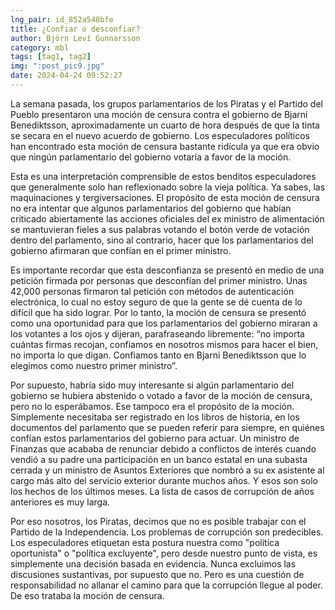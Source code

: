 ```yaml
---
lng_pair: id_852a548bfe
title: ¿Confiar o desconfiar?
author: Björn Leví Gunnarsson
category: mbl
tags: [tag1, tag2]
img: ":post_pic9.jpg"
date: 2024-04-24 09:52:27
---
```


La semana pasada, los grupos parlamentarios de los Piratas y el Partido del Pueblo presentaron una moción de censura contra el gobierno de Bjarni Benediktsson, aproximadamente un cuarto de hora después de que la tinta se secara en el nuevo acuerdo de gobierno. Los especuladores políticos han encontrado esta moción de censura bastante ridícula ya que era obvio que ningún parlamentario del gobierno votaría a favor de la moción.

Esta es una interpretación comprensible de estos benditos especuladores que generalmente solo han reflexionado sobre la vieja política. Ya sabes, las maquinaciones y tergiversaciones. El propósito de esta moción de censura no era intentar que algunos parlamentarios del gobierno que habían criticado abiertamente las acciones oficiales del ex ministro de alimentación se mantuvieran fieles a sus palabras votando el botón verde de votación dentro del parlamento, sino al contrario, hacer que los parlamentarios del gobierno afirmaran que confían en el primer ministro.

Es importante recordar que esta desconfianza se presentó en medio de una petición firmada por personas que desconfían del primer ministro. Unas 42,000 personas firmaron tal petición con métodos de autenticación electrónica, lo cual no estoy seguro de que la gente se dé cuenta de lo difícil que ha sido lograr. Por lo tanto, la moción de censura se presentó como una oportunidad para que los parlamentarios del gobierno miraran a los votantes a los ojos y dijeran, parafraseando libremente: “no importa cuántas firmas recojan, confiamos en nosotros mismos para hacer el bien, no importa lo que digan. Confiamos tanto en Bjarni Benediktsson que lo elegimos como nuestro primer ministro”.

Por supuesto, habría sido muy interesante si algún parlamentario del gobierno se hubiera abstenido o votado a favor de la moción de censura, pero no lo esperábamos. Ese tampoco era el propósito de la moción. Simplemente necesitaba ser registrado en los libros de historia, en los documentos del parlamento que se pueden referir para siempre, en quiénes confían estos parlamentarios del gobierno para actuar. Un ministro de Finanzas que acababa de renunciar debido a conflictos de interés cuando vendió a su padre una participación en un banco estatal en una subasta cerrada y un ministro de Asuntos Exteriores que nombró a su ex asistente al cargo más alto del servicio exterior durante muchos años. Y esos son solo los hechos de los últimos meses. La lista de casos de corrupción de años anteriores es muy larga.

Por eso nosotros, los Piratas, decimos que no es posible trabajar con el Partido de la Independencia. Los problemas de corrupción son predecibles. Los especuladores etiquetan esta postura nuestra como "política oportunista" o "política excluyente", pero desde nuestro punto de vista, es simplemente una decisión basada en evidencia. Nunca excluimos las discusiones sustantivas, por supuesto que no. Pero es una cuestión de responsabilidad no allanar el camino para que la corrupción llegue al poder. De eso trataba la moción de censura.
